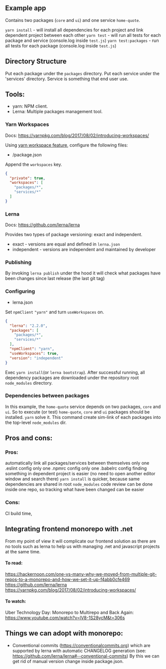 ## Example app
Contains two packages (`core` and `ui`) and one service `home-quote`.

`yarn install` - will install all dependencies for each project and link dependent project between each other
`yarn test` - will run all tests for each package and service (console.log inside `test.js`)
`yarn test:packages` - run all tests for each package (console.log inside `test.js`)

## Directory Structure

Put each package under the `packages` directory.
Put each service under the 'services' directory.
Service is something that end user use.


## Tools:

* yarn: NPM client.
* Lerna: Multiple packages management tool.

### Yarn Workspaces

Docs: https://yarnpkg.com/blog/2017/08/02/introducing-workspaces/

Using [yarn workspace feature](https://yarnpkg.com/en/docs/workspaces), configure the following files:

* /package.json

Append the `workspaces` key.

```json
{
  "private": true,
  "workspaces": [
    "packages/*",
    "services/*"
  ]
}
```

### Lerna

Docs: https://github.com/lerna/lerna

Provides two types of package versioning: exact and independent.

* exact - versions are equal and defined in `lerna.json`
* independent - versions are independent and maintained by developer

### Publishing

By invoking `lerna publish` under the hood it will check what packages have been changes since last release (the last git tag)

### Configuring

* lerna.json

Set `npmClient` `"yarn"` and turn `useWorkspaces` on.

```json
{
  "lerna": "2.2.0",
  "packages": [
    "packages/*",
    "services/*"
  ],
  "npmClient": "yarn",
  "useWorkspaces": true,
  "version": "independent"
}
```

Exec `yarn install`(or `lerna bootstrap`). After successful running, all dependency packages are downloaded under the repository root `node_modules` directory.

### Dependencies between packages
In this example, the `home-quote` service depends on two packages, `core` and `ui`. So to execute (or test) `home-quote`, `core` and `ui` packages should be installed.
`yarn` solve it. This command create sim-link of each packages into the top-level `node_modules` dir.

## Pros and cons:

### Pros:
automatically link all packages/services between themselves
only one .eslint config
only one .npmrc config
only one .babelrc config
finding something in dependent project is easier (no need to open another editor window and search there)
`yarn install` is quicker, because same dependencies are shared in root `node_modules`
code review can be done inside one repo, so tracking what have been changed can be easier

### Cons:
CI build time,

## Integrating frontend monorepo with .net
From my point of view it will complicate our frontend solution as there are no tools such as lerna to help us with managing .net and javascript projects at the same time.

#### To read:
https://hackernoon.com/one-vs-many-why-we-moved-from-multiple-git-repos-to-a-monorepo-and-how-we-set-it-up-f4abb0cfe469
https://github.com/lerna/lerna
https://yarnpkg.com/blog/2017/08/02/introducing-workspaces/

#### To watch:
Uber Technology Day: Monorepo to Multirepo and Back Again: https://www.youtube.com/watch?v=lV8-1S28ycM&t=306s

## Things we can adopt with monorepo:

* Conventional commits (https://conventionalcommits.org) which are supported by lerna with automatic CHANGELOG generation (see: https://github.com/lerna/lerna#--conventional-commits)
  By this we can get rid of manual version change inside package.json.
